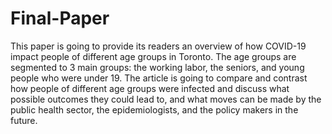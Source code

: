 # Final-Paper

This paper is going to provide its readers an overview of how COVID-19 impact people of different age groups in Toronto. The age groups are segmented to 3 main groups: the working labor, the seniors, and young people who were under 19. The article is going to compare and contrast how people of different age groups were infected and discuss what possible outcomes they could lead to, and what moves can be made by the public health sector, the epidemiologists, and the policy makers in the future.
